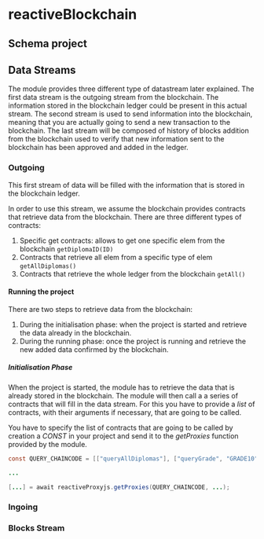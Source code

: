 # reactiveBlockchain

## Schema project

## Data Streams
The module provides three different type of datastream later explained. The first data stream is the outgoing stream from the blockchain. The information stored in the blockchain ledger could be present in this actual stream. The second stream is used to send information into the blockchain, meaning that you are actually going to send a new transaction to the blockchain. The last stream will be composed of history of blocks addition from the blockchain used to verify that new information sent to the blockchain has been approved and added in the ledger.

### Outgoing
This first stream of data will be filled with the information that is stored in the blockchain ledger. 

In order to use this stream, we assume the blockchain provides contracts that retrieve data from the blockchain. There are three different types of contracts:
1. Specific get contracts: allows to get one specific elem from the blockchain `getDiplomaID(ID)`
2. Contracts that retrieve all elem from a specific type of elem `getAllDiplomas()`
3. Contracts that retrieve the whole ledger from the blockchain `getAll()`

#### Running the project
There are two steps to retrieve data from the blockchain:
1. During the initialisation phase: when the project is started and retrieve the data already in the blockchain.
2. During the running phase: once the project is running and retrieve the new added data confirmed by the blockchain.

##### Initialisation Phase
When the project is started, the module has to retrieve the data that is already stored in the blockchain. The module will then call a a series of contracts that will fill in the data stream. For this you have to provide a *list* of contracts, with their arguments if necessary, that are going to be called. 

You have to specify the list of contracts that are going to be called by creation a *CONST* in your project and send it to the *getProxies* function provided by the module.

```java
const QUERY_CHAINCODE = [["queryAllDiplomas"], ["queryGrade", "GRADE10"], ["queryGrade", "GRADE56"]];

...

[...] = await reactiveProxyjs.getProxies(QUERY_CHAINCODE, ...);

```

### Ingoing

### Blocks Stream
